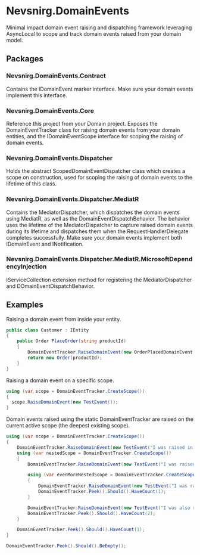 # Nevsnirg.DomainEvents
Minimal impact domain event raising and dispatching framework leveraging AsyncLocal to scope and track domain events raised from your domain model.

## Packages
### Nevsnirg.DomainEvents.Contract
Contains the IDomainEvent marker interface. Make sure your domain events implement this interface.

### Nevsnirg.DomainEvents.Core
Reference this project from your Domain project. Exposes the DomainEventTracker class for raising domain events from your domain entities, and the IDomainEventScope interface for scoping the raising of domain events.

### Nevsnirg.DomainEvents.Dispatcher
Holds the abstract ScopedDomainEventDispatcher class which creates a scope on construction, used for scoping the raising of domain events to the lifetime of this class.

### Nevsnirg.DomainEvents.Dispatcher.MediatR
Contains the MediatorDispatcher, which dispatches the domain events using MediatR, as well as the DomainEventDispatchBehavior. The behavior uses the lifetime of the MediatorDispatcher to capture raised domain events during its lifetime and dispatches them when the RequestHandlerDelegate completes successfully. Make sure your domain events implement both IDomainEvent and INotification.

### Nevsnirg.DomainEvents.Dispatcher.MediatR.MicrosoftDependencyInjection
IServiceCollection extension method for registering the MediatorDispatcher and DOmainEventDispatchBehavior.


## Examples
Raising a domain event from inside your entity.
```csharp
public class Customer : IEntity
{
    public Order PlaceOrder(string productId)
    {
        DomainEventTracker.RaiseDomainEvent(new OrderPlacedDomainEvent { ProductId = productId });
        return new Order(productId);
    }
}
```
Raising a domain event on a specific scope.
```csharp
using (var scope = DomainEventTracker.CreateScope())
{
  scope.RaiseDomainEvent(new TestEvent());
}
```
Domain events raised using the static DomainEventTracker are raised on the current active scope (the deepest existing scope).
```csharp
using (var scope = DomainEventTracker.CreateScope())
{
    DomainEventTracker.RaiseDomainEvent(new TestEvent("I was raised in the top scope."));
    using (var nestedScope = DomainEventTracker.CreateScope())
    {
        DomainEventTracker.RaiseDomainEvent(new TestEvent("I was raised in the nested scope."));

        using (var evenMoreNestedScope = DomainEventTracker.CreateScope())
        {
            DomainEventTracker.RaiseDomainEvent(new TestEvent("I was raised in the deepest scope."));
            DomainEventTracker.Peek().Should().HaveCount(1);
        }

        DomainEventTracker.RaiseDomainEvent(new TestEvent("I was also raised in the nested scope."));
        DomainEventTracker.Peek().Should().HaveCount(2);
    }

    DomainEventTracker.Peek().Should().HaveCount(1);
}

DomainEventTracker.Peek().Should().BeEmpty();
```
